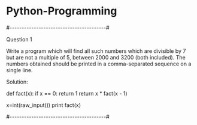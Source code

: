 # Python-Programming

#----------------------------------------#

Question 1


Write a program which will find all such numbers which are divisible by 7 but are not a multiple of 5,
between 2000 and 3200 (both included).
The numbers obtained should be printed in a comma-separated sequence on a single line.

Solution:

def fact(x):
    if x == 0:
        return 1
    return x * fact(x - 1)

x=int(raw_input())
print fact(x)

#----------------------------------------#

